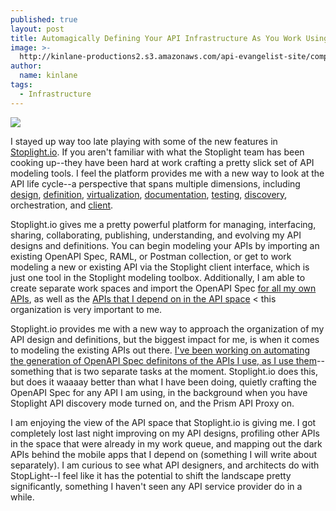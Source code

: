 ```yaml
---
published: true
layout: post
title: Automagically Defining Your API Infrastructure As You Work Using Stoplight.io
image: >-
  http://kinlane-productions2.s3.amazonaws.com/api-evangelist-site/company/logos/stoplight-io-logo.png
author:
  name: kinlane
tags:
  - Infrastructure
---
```

[![](https://kinlane-productions2.s3.amazonaws.com/api-evangelist-site/company/logos/stoplight-io-logo.png)](http://stoplight.io/)

I stayed up way too late playing with some of the new features in [Stoplight.io](http://stoplight.io/). If you aren't familiar with what the Stoplight team has been cooking up--they have been hard at work crafting a pretty slick set of API modeling tools. I feel the platform provides me with a new way to look at the API life cycle--a perspective that spans multiple dimensions, including [design](http://design.apievangelist.com), [definition](http://definitions.apievangelist.com), [virtualization](http://virtualization.apievangelist.com), [documentation](http://documentation.apievangelist.com), [testing](http://testing.apievangelist.com/), [discovery](http://discovery.apievangelist.com/), orchestration, and [client](http://client.apievangelist.com/). 

Stoplight.io gives me a pretty powerful platform for managing, interfacing, sharing, collaborating, publishing, understanding, and evolving my API designs and definitions. You can begin modeling your APIs by importing an existing OpenAPI Spec, RAML, or Postman collection, or get to work modeling a new or existing API via the Stoplight client interface, which is just one tool in the Stoplight modeling toolbox. Additionally, I am able to create separate work spaces and import the OpenAPI Spec [for all my own APIs](http://developer.kinlane.com/), as well as the [APIs that I depend on in the API space](http://stack.apievangelist.com/companies.html) < this organization is very important to me.

Stoplight.io provides me with a new way to approach the organization of my API design and definitions, but the biggest impact for me, is when it comes to modeling the existing APIs out there. [I've been working on automating the generation of OpenAPI Spec definitons of the APIs I use, as I use them](http://apievangelist.com/2016/02/05/automated-mapping-of-the-api-universe-with-charles-proxy-dropbox-openapi-spec-and-some-custom-apis/)\--something that is two separate tasks at the moment. Stoplight.io does this, but does it waaaay better than what I have been doing, quietly crafting the OpenAPI Spec for any API I am using, in the background when you have Stoplight API discovery mode turned on, and the Prism API Proxy on.

I am enjoying the view of the API space that Stoplight.io is giving me. I got completely lost last night improving on my API designs, profiling other APIs in the space that were already in my work queue, and mapping out the dark APIs behind the mobile apps that I depend on (something I will write about separately). I am curious to see what API designers, and architects do with StopLight--I feel like it has the potential to shift the landscape pretty significantly, something I haven't seen any API service provider do in a while.